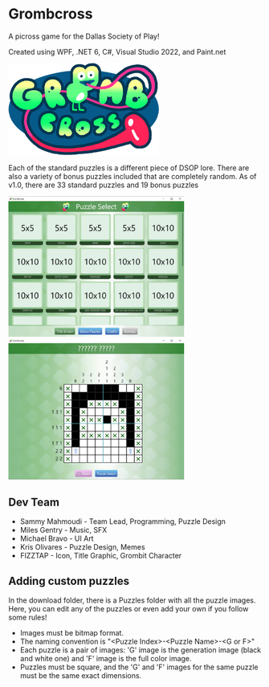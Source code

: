# Grombcross
A picross game for the Dallas Society of Play!

Created using WPF, .NET 6, C#, Visual Studio 2022, and Paint.net

<img src="Social/ReadmeImages/TitleTransparent.png" width="300" />

Each of the standard puzzles is a different piece of DSOP lore. There are also a variety of bonus puzzles included that are completely random.
As of v1.0, there are 33 standard puzzles and 19 bonus puzzles

<img src="Social/ReadmeImages/SC1.jpg" width="350" />

<img src="Social/ReadmeImages/SC2.jpg" width="350" />

## Dev Team
* Sammy Mahmoudi - Team Lead, Programming, Puzzle Design
* Miles Gentry - Music, SFX
* Michael Bravo - UI Art
* Kris Olivares - Puzzle Design, Memes
* FIZZTAP - Icon, Title Graphic, Grombit Character

## Adding custom puzzles
In the download folder, there is a Puzzles folder with all the puzzle images. Here, you can edit any of the puzzles or even add your own if you follow some rules!
* Images must be bitmap format.
* The naming convention is "\<Puzzle Index>-\<Puzzle Name>-\<G or F>"
* Each puzzle is a pair of images: 'G' image is the generation image (black and white one) and 'F' image is the full color image.
* Puzzles must be square, and the 'G' and 'F' images for the same puzzle must be the same exact dimensions.
